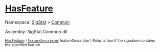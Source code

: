 # [HasFeature](./Signature-100663443.md)

Namespace: [SigStat]() > [Common](./../README.md)

Assembly: SigStat.Common.dll

<sub>[HasFeature](./Signature-100663443.md) ( [`FeatureDescriptor`](./../FeatureDescriptor.md) featureDescriptor )         Returns true if the signature contains the specified feature</sub>
